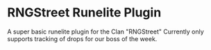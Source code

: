 # RNGStreet Runelite Plugin
A super basic runelite plugin for the Clan "RNGStreet"
Currently only supports tracking of drops for our boss of the week.
